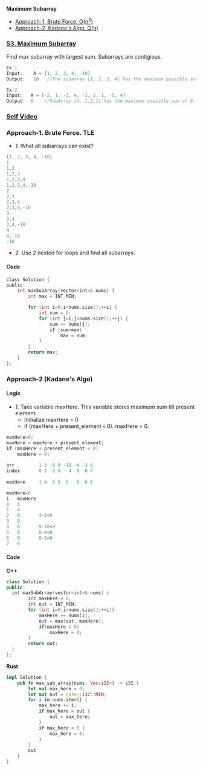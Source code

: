**Maximum Subarray**
- [Approach-1, Brute Force. O(n<sup>2</sup>)](#a1)
- [Approach-2, Kadane's Algo. O(n)](#a2)


### [53. Maximum Subarray](https://leetcode.com/problems/maximum-subarray/)
Find max subarray with largest sum. Subarrays are contigious.
```c
Ex-1
Input:    A = [1, 2, 3, 4, -10]
Output:   10   //The subarray [1, 2, 3, 4] has the maximum possible sum of 10.

Ex-2
Input:   A = [-2, 1, -3, 4, -1, 2, 1, -5, 4]
Output:  6    //SubArray [4,-1,2,1] has the maximum possible sum of 6.
```

### [Self Video](https://youtu.be/P3qC0tj50DI)

<a name=a1></a>
### Approach-1. Brute Force. TLE
- _1._ What all subarrays can exist?
```c
{1, 2, 3, 4, -10}
1
1,2
1,2,3
1,2,3,4
1,2,3,4,-10
2
2,3
2,3,4
2,3,4,-10
3
3,4
3,4,-10
4
4,-10
-10
```
- _2._ Use 2 nested for loops and find all subarrays.
#### Code
```c
class Solution {
public:
    int maxSubArray(vector<int>& nums) {
        int max = INT_MIN;

        for (int i=0;i<nums.size();++i) {
            int sum = 0;
            for (int j=i;j<nums.size();++j) {
                sum += nums[j];
                if (sum>max)
                    max = sum;
            }
        }
        return max;
    }
};
```

<a name=a1></a>
### Approach-2 (Kadane's Algo)
#### Logic
- _1._ Take variable maxHere. This variable stores maximum sum till present element.
  - Initialize maxHere = 0
  - if (maxHere + present_element `<` 0). maxHere = 0.
```c
maxHere=0;
maxHere = maxHere + present_element;
if (maxHere + present_element < 0)
    maxHere = 0;
    
arr         1 3 -6 9 -10 -4 -3 6
index       0 1  2 3   4  5  6 7       
       
maxHere     1 4  0 9  0   0  0 6

maxHere=0
i   maxHere
0   1
1   4
2   0       4-6<0
3   9
4   0       9-10<0
5   0       0-4<0
6   0       0-3<0
7   6
```

#### Code
**C++**
```cpp
class Solution {
public:
  int maxSubArray(vector<int>& nums) {
        int maxHere = 0;
        int out = INT_MIN;
        for (int i=0;i<nums.size();++i){
            maxHere += nums[i];
            out = max(out, maxHere);
            if(maxHere < 0)
                maxHere = 0;
        }
        return out;       
  }
};
```
**Rust**
```rs
impl Solution {
    pub fn max_sub_array(nums: Vec<i32>) -> i32 {
        let mut max_here = 0;
        let mut out = core::i32::MIN;
        for i in nums.iter() {
            max_here += i;
            if max_here > out {
                out = max_here;
            }
            if max_here < 0 {
                max_here = 0;
            }
        }
        out
    }
}
```
